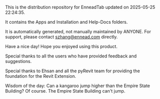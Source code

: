 This is the distribution repository for EnneadTab updated on 2025-05-25 22:24:35.

It contains the Apps and Installation and Help-Docs folders.

It is automatically generated, not manually maintained by ANYONE.
For support, please contact szhang@ennead.com directly.

Have a nice day! Hope you enjoyed using this product.

Special thanks to all the users who have provided feedback and suggestions.

Special thanks to Ehsan and all the pyRevit team for providing the foundation for the Revit Extension.



Wisdom of the day:
Can a kangaroo jump higher than the Empire State Building? Of course. The Empire State Building can't jump.
